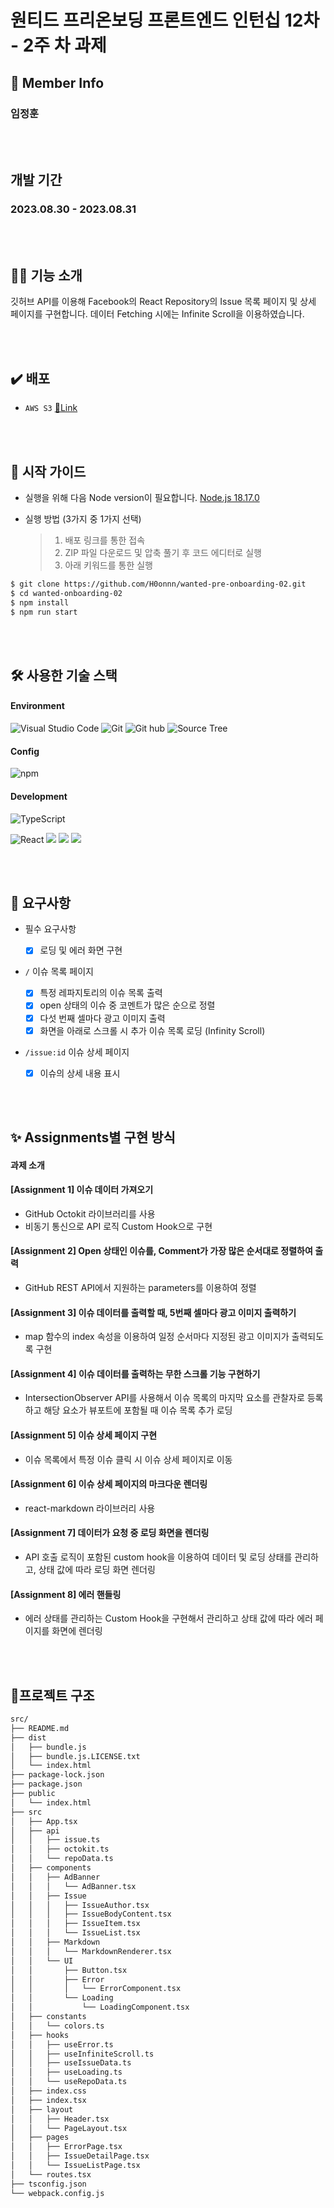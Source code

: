 # 원티드 프리온보딩 프론트엔드 인턴십 12차 - 2주 차 과제

## 👥 Member Info

### 임정훈

<br/>
<br/>

## 개발 기간

### 2023.08.30 - 2023.08.31

<br/>
<br/>

## 💪🏻 기능 소개

깃허브 API를 이용해 Facebook의 React Repository의 Issue 목록 페이지 및 상세 페이지를 구현합니다.
데이터 Fetching 시에는 Infinite Scroll을 이용하였습니다.

<br/>
<br/>

## ✔️ 배포

- `AWS S3` [🔗Link](http://hoonnn-storage.s3-website.ap-northeast-2.amazonaws.com/)

<br/>
<br/>

## 🛫 시작 가이드

- 실행을 위해 다음 Node version이 필요합니다.
  [Node.js 18.17.0](https://nodejs.org/ca/blog/release/v18.17.0/)

- 실행 방법 (3가지 중 1가지 선택)
  > 1. 배포 링크를 통한 접속
  > 2. ZIP 파일 다운로드 및 압축 풀기 후 코드 에디터로 실행
  > 3. 아래 키워드를 통한 실행
```bash
$ git clone https://github.com/H0onnn/wanted-pre-onboarding-02.git
$ cd wanted-onboarding-02
$ npm install
$ npm run start
```

<br/>
<br/>

## 🛠️ 사용한 기술 스택

#### Environment

![Visual Studio Code](https://img.shields.io/badge/Visual%20Studio%20Code-007ACC?style=for-the-badge&logo=Visual%20Studio%20Code&logoColor=white)
![Git](https://img.shields.io/badge/Git-F05032?style=for-the-badge&logo=Git&logoColor=white)
![Git hub](https://img.shields.io/badge/GitHub-181717?style=for-the-badge&logo=GitHub&logoColor=white)
![Source Tree](https://img.shields.io/badge/SOURCE%20TREE-blue?style=for-the-badge&logo=sourcetree)

#### Config

![npm](https://img.shields.io/badge/npm-CB3837?style=for-the-badge&logo=npm&logoColor=white)

#### Development

![TypeScript](https://img.shields.io/badge/TypeScript-007ACC?style=for-the-badge&logo=Typescript&logoColor=white)

![React](https://img.shields.io/badge/React-20232A?style=for-the-badge&logo=react&logoColor=61DAFB)
<img src="https://img.shields.io/badge/styled components-DB7093?style=for-the-badge&logo=styled-components&logoColor=white"/>
<img src="https://img.shields.io/badge/react router-CA4245?style=for-the-badge&logo=react-router&logoColor=white"/>
<img src="https://img.shields.io/badge/GITHUB OCTOKIT-181717?style=for-the-badge&logo=Github&logoColor=white">

<br/>
<br/>

## 🚀 요구사항

- 필수 요구사항

  - [x] 로딩 및 에러 화면 구현

- `/` 이슈 목록 페이지

  - [x] 특정 레파지토리의 이슈 목록 출력
  - [x] open 상태의 이슈 중 코멘트가 많은 순으로 정렬
  - [x] 다섯 번째 셀마다 광고 이미지 출력
  - [x] 화면을 아래로 스크롤 시 추가 이슈 목록 로딩 (Infinity Scroll)

- `/issue:id` 이슈 상세 페이지
  - [x] 이슈의 상세 내용 표시

<br/>
<br/>

## ✨ Assignments별 구현 방식

#### 과제 소개

#### [Assignment 1] 이슈 데이터 가져오기

- GitHub Octokit 라이브러리를 사용
- 비동기 통신으로 API 로직 Custom Hook으로 구현

#### [Assignment 2] Open 상태인 이슈를, Comment가 가장 많은 순서대로 정렬하여 출력

- GitHub REST API에서 지원하는 parameters를 이용하여 정렬

#### [Assignment 3] 이슈 데이터를 출력할 때, 5번째 셀마다 광고 이미지 출력하기

- map 함수의 index 속성을 이용하여 일정 순서마다 지정된 광고 이미지가 출력되도록 구현

#### [Assignment 4] 이슈 데이터를 출력하는 무한 스크롤 기능 구현하기

- IntersectionObserver API를 사용해서 이슈 목록의 마지막 요소를 관찰자로 등록하고 해당 요소가 뷰포트에 포함될 때 이슈 목록 추가 로딩

#### [Assignment 5] 이슈 상세 페이지 구현

- 이슈 목록에서 특정 이슈 클릭 시 이슈 상세 페이지로 이동

#### [Assignment 6] 이슈 상세 페이지의 마크다운 렌더링

- react-markdown 라이브러리 사용

#### [Assignment 7] 데이터가 요청 중 로딩 화면을 렌더링

- API 호출 로직이 포함된 custom hook을 이용하여 데이터 및 로딩 상태를 관리하고, 상태 값에 따라 로딩 화면 렌더링

#### [Assignment 8] 에러 핸들링

- 에러 상태를 관리하는 Custom Hook을 구현해서 관리하고 상태 값에 따라 에러 페이지를 화면에 렌더링

<br/>
<br/>

## 🌲프로젝트 구조

```bash
src/
├── README.md
├── dist
│   ├── bundle.js
│   ├── bundle.js.LICENSE.txt
│   └── index.html
├── package-lock.json
├── package.json
├── public
│   └── index.html
├── src
│   ├── App.tsx
│   ├── api
│   │   ├── issue.ts
│   │   ├── octokit.ts
│   │   └── repoData.ts
│   ├── components
│   │   ├── AdBanner
│   │   │   └── AdBanner.tsx
│   │   ├── Issue
│   │   │   ├── IssueAuthor.tsx
│   │   │   ├── IssueBodyContent.tsx
│   │   │   ├── IssueItem.tsx
│   │   │   └── IssueList.tsx
│   │   ├── Markdown
│   │   │   └── MarkdownRenderer.tsx
│   │   └── UI
│   │       ├── Button.tsx
│   │       ├── Error
│   │       │   └── ErrorComponent.tsx
│   │       └── Loading
│   │           └── LoadingComponent.tsx
│   ├── constants
│   │   └── colors.ts
│   ├── hooks
│   │   ├── useError.ts
│   │   ├── useInfiniteScroll.ts
│   │   ├── useIssueData.ts
│   │   ├── useLoading.ts
│   │   └── useRepoData.ts
│   ├── index.css
│   ├── index.tsx
│   ├── layout
│   │   ├── Header.tsx
│   │   └── PageLayout.tsx
│   ├── pages
│   │   ├── ErrorPage.tsx
│   │   ├── IssueDetailPage.tsx
│   │   └── IssueListPage.tsx
│   └── routes.tsx
├── tsconfig.json
└── webpack.config.js
```

